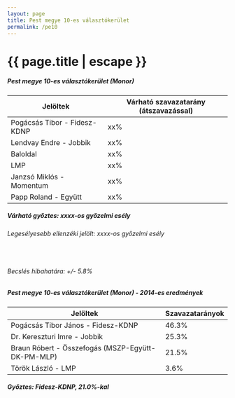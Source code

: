 ```yaml
---
layout: page
title: Pest megye 10-es választókerület
permalink: /pe10
---
```


<h1 class="page-title">{{ page.title | escape }}</h1>

<div class="section">
    <div class="row">
          <div class="col s12">
		  <h5>Pest megye 10-es választókerület (Monor)</h5>
            <table class="responsive-table">
              <thead>
                <tr>
                    <th>Jelöltek</th>
                    <th>Várható szavazatarány (átszavazással)</th>
                </tr>
              </thead>
              <tbody>
             <tr>
                  <td>Pogácsás Tibor - Fidesz-KDNP</td>
				  <td id="id_fidesz">xx%</td>
			</tr>
			<tr><td>Lendvay Endre - Jobbik</td><td id="id_jobbik">xx%</td></tr>
<tr>
                  <td>Baloldal</td>
				  <td id="id_baloldal">xx%</td>
			</tr>
			<tr>
                  <td>LMP</td>
				  <td id="id_lmp">xx%</td>
			</tr>
			<tr>
				  <td>Janzsó Miklós - Momentum</td>
				  <td id="id_momentum">xx%</td>
			</tr>
<tr>
<td>Papp Roland - Együtt</td>
<td id="id_egyutt">xx%</td>
</tr>                
              </tbody>
            </table>
			<h5>Várható győztes: <span id="gyoztes">xx</span><span id="esely">xx</span><span>-os győzelmi esély</span></h5>
			<h6>Legesélyesebb ellenzéki jelölt: <span id="masodik">xx</span><span id="esely2">xx</span><span>-os győzelmi esély</span></h6>
			<br/>
			<h6>Becslés hibahatára: +/- 5.8%</h6>
          </div>
    </div>
</div>

<div class="section">
    <div class="row">
          <div class="col s12">
		  <h5>Pest megye 10-es választókerület (Monor) - 2014-es eredmények</h5>
            <table class="responsive-table">
              <thead>
                <tr>
                    <th>Jelöltek</th>
                    <th>Szavazatarányok</th>
                </tr>
              </thead>
              <tbody>
             <tr>
                  <td>Pogácsás Tibor János - Fidesz-KDNP</td>
				  <td>46.3%</td>
			</tr>
			<tr>
			      <td>Dr. Kereszturi Imre - Jobbik</td>
				  <td>25.3%</td>
			</tr>
			<tr>
			      <td>Braun Róbert - Összefogás (MSZP-Együtt-DK-PM-MLP)</td>
				  <td>21.5%</td>  
			</tr>
			<tr>
				  <td>Török László - LMP</td>
				  <td>3.6%</td>
			</tr>  	
              </tbody>
            </table>
			<h5>Győztes: Fidesz-KDNP, 21.0%-kal</h5>
          </div>
    </div>
</div>
